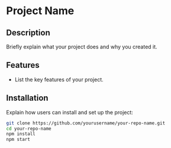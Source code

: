 # Project Name

## Description
Briefly explain what your project does and why you created it.

## Features
- List the key features of your project.

## Installation
Explain how users can install and set up the project:
```bash
git clone https://github.com/yourusername/your-repo-name.git
cd your-repo-name
npm install
npm start
